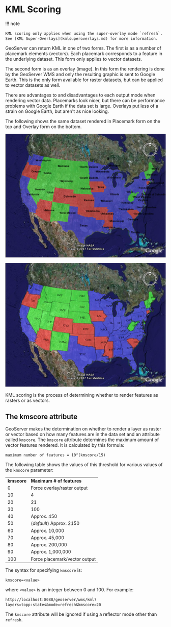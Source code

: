 # KML Scoring

!!! note

    KML scoring only applies when using the super-overlay mode `refresh`. See [KML Super-Overlays](kmlsuperoverlays.md) for more information.

GeoServer can return KML in one of two forms. The first is as a number of placemark elements (vectors). Each placemark corresponds to a feature in the underlying dataset. This form only applies to vector datasets.

The second form is as an overlay (image). In this form the rendering is done by the GeoServer WMS and only the resulting graphic is sent to Google Earth. This is the only form available for raster datasets, but can be applied to vector datasets as well.

There are advantages to and disadvantages to each output mode when rendering vector data. Placemarks look nicer, but there can be performance problems with Google Earth if the data set is large. Overlays put less of a strain on Google Earth, but aren't as nice looking.

The following shows the same dataset rendered in Placemark form on the top and Overlay form on the bottom.

![](images/vector.png)

![](images/raster.png)

KML scoring is the process of determining whether to render features as rasters or as vectors.

## The kmscore attribute

GeoServer makes the determination on whether to render a layer as raster or vector based on how many features are in the data set and an attribute called `kmscore`. The `kmscore` attribute determines the maximum amount of vector features rendered. It is calculated by this formula:

    maximum number of features = 10^(kmscore/15)

The following table shows the values of this threshold for various values of the `kmscore` parameter:

|             |                               |
|-------------|-------------------------------|
| **kmscore** | **Maximum \# of features**    |
| 0           | Force overlay/raster output   |
| 10          | 4                             |
| 20          | 21                            |
| 30          | 100                           |
| 40          | Approx. 450                   |
| 50          | (*default*) Approx. 2150      |
| 60          | Approx. 10,000                |
| 70          | Approx. 45,000                |
| 80          | Approx. 200,000               |
| 90          | Approx. 1,000,000             |
| 100         | Force placemark/vector output |

The syntax for specifying `kmscore` is:

    kmscore=<value>

where `<value>` is an integer between 0 and 100. For example:

    http://localhost:8080/geoserver/wms/kml?layers=topp:states&mode=refresh&kmscore=20

The `kmscore` attribute will be ignored if using a reflector mode other than `refresh`.
